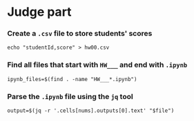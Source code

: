 # Judge part

### Create a `.csv` file to store students' scores
```shell
echo "studentId,score" > hw00.csv
```

### Find all files that start with `HW___` and end with `.ipynb`
```shell
ipynb_files=$(find . -name "HW___*.ipynb")
```

### Parse the `.ipynb` file using the `jq` tool

```shell
output=$(jq -r '.cells[nums].outputs[0].text' "$file")
```
